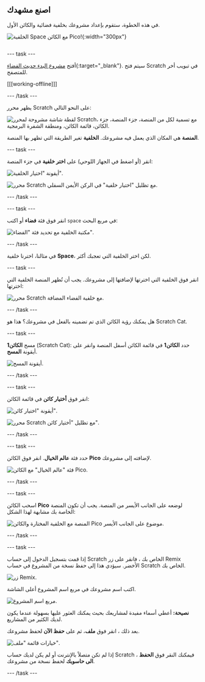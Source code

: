 ## اصنع مشهدك

<div style="display: flex; flex-wrap: wrap">
<div style="flex-basis: 200px; flex-grow: 1; margin-right: 15px;">
في هذه الخطوة، ستقوم بإعداد مشروعك بخلفية فضائية والكائن الأول. 
</div>
<div>

![الخلفية Space مع الكائن Pico!](images/backdrop-step.png){:width="300px"}

</div>
</div>

--- task ---

أفتح [مشروع البدء حديث الفضاء](https://scratch.mit.edu/projects/582213331/editor){:target="_blank"}. سيتم فتح Scratch في تبويب أخر للمتصفح.

[[[working-offline]]]

--- /task ---

يظهر محرر Scratch على النحو التالي:

![لقطة شاشة مشروحة لمحرر Scratch، مع تسمية لكل من المنصة، جزء المنصة، جزء الكائن، قائمة الكائن، ومنطقة الشفرة البرمجية.](images/scratch-interface.png)

**المنصة** هي المكان الذي يعمل فيه مشروعك. **الخلفية** تغير الطريقة التي تظهر بها المنصة.

--- task ---

انقر (أو اضغط في الجهاز اللوحي) على **اختر خلفية** في جزء المنصة:

![أيقونة "اختيار الخلفية".](images/backdrop-button.png)

![محرر Scratch مع تظليل "اختيار خلفية" في الركن الأيمن السفلي.](images/choose-a-backdrop.png)

--- /task ---

--- task ---

انقر فوق فئة **فضاء** أو اكتب `space` في مربع البحث:

![مكتبة الخلفية مع تحديد فئة "الفضاء".](images/space-backdrops.png)

--- /task ---

في مثالنا، اخترنا خلفية **Space**، لكن اختر الخلفية التي تعجبك أكثر.

--- task ---

انقر فوق الخلفية التي اخترتها لإضافتها إلى مشروعك. يجب أن تُظهر المنصة الخلفية التي اخترتها:

![محرر Scratch مع خلفية الفضاء المضافة.](images/inserted-backdrop.png)

--- /task ---

هل يمكنك رؤية الكائن الذي تم تضمينه بالفعل في مشروعك؟ هذا هو Scratch Cat.

--- task ---

مسح **الكائن1** (Scratch Cat): حدد **الكائن1** في قائمة الكائن أسفل المنصة وانقر على أيقونة **المسح**.

![أيقونة المسح.](images/delete-sprite.png)

--- /task ---

--- task ---

انقر فوق **أختيار كائن** في قائمة الكائن:

![أيقونة "اختيار كائن".](images/sprite-button.png)

![محرر Scratch مع تظليل "أختيار كائن".](images/choose-a-sprite.png)

--- /task ---

--- task ---

حدد فئة **عالم الخيال**. انقر فوق الكائن **Pico** لإضافته إلى مشروعك.

![فئة "عالم الخيال" مع الكائن Pico.](images/fantasy-pico.png)

--- /task ---

--- task ---

اسحب الكائن **Pico** لوضعه على الجانب الأيسر من المنصة. يجب أن تكون المنصة الخاصة بك مشابهة لهذا الشكل:

![المنصة مع الخلفية المختارة والكائن Pico موضوع على الجانب الأيسر.](images/pico-on-stage.png)

--- /task ---

--- task ---

إذا قمت بتسجيل الدخول إلى حساب Scratch الخاص بك ، فانقر على زر Remix الأخضر. سيؤدي هذا إلى حفظ نسخة من المشروع في حساب Scratch الخاص بك.

![زر Remix.](images/remix-button.png)

اكتب اسم مشروعك في مربع اسم المشروع أعلى الشاشة.

![مربع اسم المشروع.](images/project-name.png)

**نصيحة:** أعطي أسماء مفيدة لمشاريعك بحيث يمكنك العثور عليها بسهولة عندما يكون لديك الكثير من المشاريع.

بعد ذلك ، انقر فوق **ملف**، ثم على **حفظ الآن** لحفظ مشروعك.

![خيارات قائمة "ملف".](images/file-menu.png)

إذا لم تكن متصلاً بالإنترنت أو لم يكن لديك حساب Scratch ، فيمكنك النقر فوق **الحفظ الى حاسوبك** لحفظ نسخة من مشروعك.

--- /task ---


